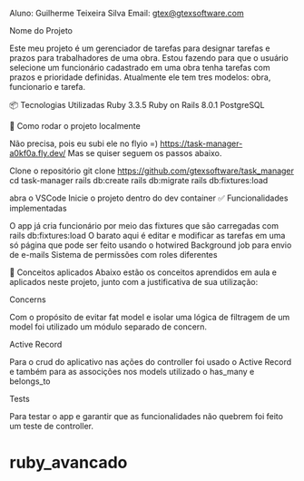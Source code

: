 Aluno: Guilherme Teixeira Silva Email: gtex@gtexsoftware.com

Nome do Projeto

Este meu projeto é um gerenciador de tarefas para designar tarefas e prazos para trabalhadores de uma obra. Estou fazendo para que o usuário selecione um funcionário cadastrado em uma obra tenha tarefas com prazos e prioridade definidas. Atualmente ele tem tres modelos: obra, funcionario e tarefa.

📦 Tecnologias Utilizadas Ruby 3.3.5 Ruby on Rails 8.0.1 PostgreSQL

🚀 Como rodar o projeto localmente

Não precisa, pois eu subi ele no flyio =) https://task-manager-a0kf0a.fly.dev/
Mas se quiser seguem os passos abaixo.

Clone o repositório
git clone https://github.com/gtexsoftware/task_manager cd task-manager rails db:create rails db:migrate rails db:fixtures:load

abra o VSCode
Inicie o projeto dentro do dev container
✅ Funcionalidades implementadas

O app já cria funcionário por meio das fixtures que são carregadas com rails db:fixtures:load O barato aqui é editar e modificar as tarefas em uma só página que pode ser feito usando o hotwired Background job para envio de e-mails Sistema de permissões com roles diferentes

🧠 Conceitos aplicados Abaixo estão os conceitos aprendidos em aula e aplicados neste projeto, junto com a justificativa de sua utilização:

Concerns

Com o propósito de evitar fat model e isolar uma lógica de filtragem de um model foi utilizado um módulo separado de concern.

Active Record

Para o crud do aplicativo nas ações do controller foi usado o Active Record e também para as associções nos models utilizado o has_many e belongs_to

Tests

Para testar o app e garantir que as funcionalidades não quebrem foi feito um teste de controller.

# ruby_avancado
